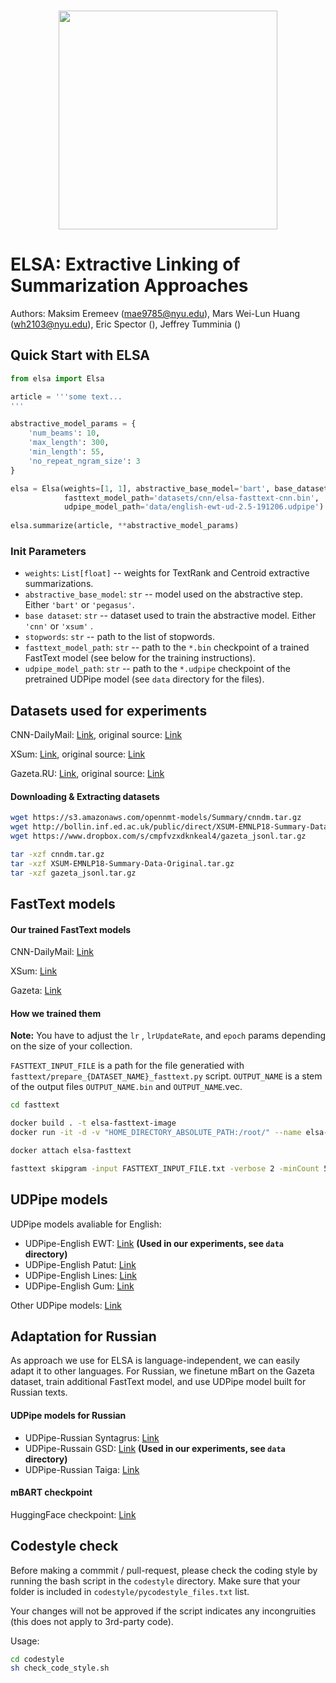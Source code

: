 <p align="center">
    <br>
    <img src="http://maksimeremeev.com/files/elsa.png" width=350/>
    <br>
<p>


# ELSA: Extractive Linking of Summarization Approaches

Authors: Maksim Eremeev (mae9785@nyu.edu), Mars Wei-Lun Huang (wh2103@nyu.edu), Eric Spector (), Jeffrey Tumminia ()

## Quick Start with ELSA

```python
from elsa import Elsa

article = '''some text...
'''

abstractive_model_params = {
    'num_beams': 10,
    'max_length': 300,
    'min_length': 55,
    'no_repeat_ngram_size': 3
}

elsa = Elsa(weights=[1, 1], abstractive_base_model='bart', base_dataset='cnn', stopwords='data/stopwords.txt', 
            fasttext_model_path='datasets/cnn/elsa-fasttext-cnn.bin', 
            udpipe_model_path='data/english-ewt-ud-2.5-191206.udpipe')
            
elsa.summarize(article, **abstractive_model_params)
```

### Init Parameters

- `weights`: `List[float]` -- weights for TextRank and Centroid extractive summarizations.
- `abstractive_base_model`: `str` -- model used on the abstractive step. Either `'bart'` or `'pegasus'`.
- `base dataset`: `str` -- dataset used to train the abstractive model. Either `'cnn'` or `'xsum'` .
- `stopwords`: `str` -- path to the list of stopwords.
- `fasttext_model_path`: `str` -- path to the `*.bin` checkpoint of a trained FastText model (see below for the training instructions).
- `udpipe_model_path`: `str` -- path to the `*.udpipe` checkpoint of the pretrained UDPipe model (see `data` directory for the files).

## Datasets used for experiments

CNN-DailyMail: [Link](https://s3.amazonaws.com/opennmt-models/Summary/cnndm.tar.gz), original source: [Link](https://github.com/abisee/cnn-dailymail)

XSum: [Link](http://bollin.inf.ed.ac.uk/public/direct/XSUM-EMNLP18-Summary-Data-Original.tar.gz), original source: [Link](https://github.com/EdinburghNLP/XSum)

Gazeta.RU: [Link](https://www.dropbox.com/s/cmpfvzxdknkeal4/gazeta_jsonl.tar.gz), original source: [Link](https://github.com/IlyaGusev/gazeta)

#### Downloading & Extracting datasets

```bash
wget https://s3.amazonaws.com/opennmt-models/Summary/cnndm.tar.gz
wget http://bollin.inf.ed.ac.uk/public/direct/XSUM-EMNLP18-Summary-Data-Original.tar.gz
wget https://www.dropbox.com/s/cmpfvzxdknkeal4/gazeta_jsonl.tar.gz

tar -xzf cnndm.tar.gz
tar -xzf XSUM-EMNLP18-Summary-Data-Original.tar.gz
tar -xzf gazeta_jsonl.tar.gz
```

## FastText models

#### Our trained FastText models

CNN-DailyMail: [Link](https://www.icloud.com/iclouddrive/0D92xiVCAEZa07wBde-S46r_A#elsa-fasttext-cnn)

XSum: [Link](https://www.icloud.com/iclouddrive/0bR42r-miX36v9p3rM-s3YR0Q#elsa-fasttext-gazeta)

Gazeta: [Link](https://www.icloud.com/iclouddrive/0E7muKOAdlb_EvbMPQyTN2sLw#elsa-fasttext-xsum)

#### How we trained them 

**Note:** You have to adjust the `lr` , `lrUpdateRate`, and `epoch` params depending on the size of your collection. 

`FASTTEXT_INPUT_FILE` is a path for the file generatied with `fasttext/prepare_{DATASET_NAME}_fasttext.py` script. `OUTPUT_NAME` is a stem of the output files `OUTPUT_NAME.bin` and `OUTPUT_NAME`.vec.

```bash
cd fasttext

docker build . -t elsa-fasttext-image
docker run -it -d -v "HOME_DIRECTORY_ABSOLUTE_PATH:/root/" --name elsa-fasttext elsa-fasttext-image

docker attach elsa-fasttext

fasttext skipgram -input FASTTEXT_INPUT_FILE.txt -verbose 2 -minCount 5 -lr 0.05 -dim 100 -ws 5 -epoch 20 -wordNgrams 1 -minn 3 -maxn 7 -loss ns -thread 16 -neg 20 -lrUpdateRate 100 -output OUTPUT_NAME
```

## UDPipe models

UDPipe models avaliable for English:

- UDPipe-English EWT: [Link](https://lindat.mff.cuni.cz/repository/xmlui/bitstream/handle/11234/1-3131/english-ewt-ud-2.5-191206.udpipe?sequence=17&isAllowed=y) **(Used in our experiments, see `data` directory)**
- UDPipe-English Patut: [Link](https://lindat.mff.cuni.cz/repository/xmlui/bitstream/handle/11234/1-3131/english-partut-ud-2.5-191206.udpipe?sequence=29&isAllowed=y)
- UDPipe-English Lines: [Link](https://lindat.mff.cuni.cz/repository/xmlui/bitstream/handle/11234/1-3131/english-lines-ud-2.5-191206.udpipe?sequence=30&isAllowed=y)
- UDPipe-English Gum: [Link](https://lindat.mff.cuni.cz/repository/xmlui/bitstream/handle/11234/1-3131/english-gum-ud-2.5-191206.udpipe?sequence=31&isAllowed=y)

Other UDPipe models: [Link](https://lindat.mff.cuni.cz/repository/xmlui/handle/11234/1-3131)

## Adaptation for Russian

As approach we use for ELSA is language-independent, we can easily adapt it to other languages. For Russian, we finetune mBart on the Gazeta dataset, train additional FastText model, and use UDPipe model built for Russian texts.

#### UDPipe models for Russian

- UDPipe-Russian Syntagrus: [Link](https://lindat.mff.cuni.cz/repository/xmlui/bitstream/handle/11234/1-3131/russian-syntagrus-ud-2.5-191206.udpipe?sequence=70&isAllowed=y)
- UDPipe-Russain GSD: [Link](https://lindat.mff.cuni.cz/repository/xmlui/bitstream/handle/11234/1-3131/russian-gsd-ud-2.5-191206.udpipe?sequence=71&isAllowed=y) **(Used in our experiments, see `data` directory)**
- UDPipe-Russian Taiga: [Link](https://lindat.mff.cuni.cz/repository/xmlui/bitstream/handle/11234/1-3131/russian-taiga-ud-2.5-191206.udpipe?sequence=87&isAllowed=y)

#### mBART checkpoint

HuggingFace checkpoint: [Link](https://www.icloud.com/iclouddrive/0ogqejTokfHn1tO0qiIPUldjw#mbart-checkpoint-gazeta)

## Codestyle check

Before making a commmit / pull-request, please check the coding style by running the bash script in the `codestyle` directory. Make sure that your folder is included in `codestyle/pycodestyle_files.txt` list.

Your changes will not be approved if the script indicates any incongruities (this does not apply to 3rd-party code). 

Usage:

```bash
cd codestyle
sh check_code_style.sh
```

